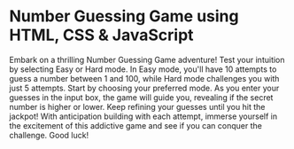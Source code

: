 # Number Guessing Game using HTML, CSS & JavaScript

Embark on a thrilling Number Guessing Game adventure! Test your intuition by selecting Easy or Hard mode. In Easy mode, you'll have 10 attempts to guess a number between 1 and 100, while Hard mode challenges you with just 5 attempts. Start by choosing your preferred mode. As you enter your guesses in the input box, the game will guide you, revealing if the secret number is higher or lower. Keep refining your guesses until you hit the jackpot! With anticipation building with each attempt, immerse yourself in the excitement of this addictive game and see if you can conquer the challenge. Good luck!